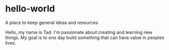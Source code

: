 # hello-world
A place to keep general ideas and resources

Hello, my name is Tad. I'm passionate about creating and learning new things. My goal is to one day build something that can have value in peoples lives.
